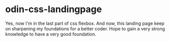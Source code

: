 # odin-css-landingpage

Yes, now I'm in the last part of css flexbox. And now, this landing page keep on sharpening my foundations for a better coder. Hope to gain a very strong knowledge to have a very good foundation.